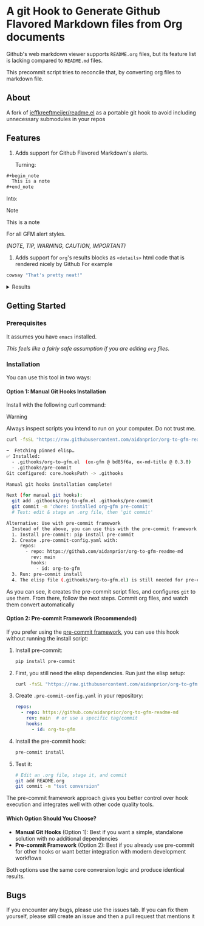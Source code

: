 
# A git Hook to Generate Github Flavored Markdown files from Org documents

Github's web markdown viewer supports `README.org` files, but its feature list is lacking compared to `README.md` files.

This precommit script tries to reconcile that, by converting org files to markdown file.


## About

A fork of [jeffkreeftmeijer/readme.el](https://github.com/jeffkreeftmeijer/readme.el) as a portable git hook to avoid including unnecessary submodules in your repos


## Features

1.  Adds support for <span class="underline">G</span>​ithub <span class="underline">F</span>​lavored <span class="underline">M</span>​arkdown's alerts.
    
    Turning:

```org
#+begin_note
  This is a note
#+end_note
```

Into:

> [!NOTE]
> This is a note

For all GFM alert styles.

*(NOTE, TIP, WARNING, CAUTION, IMPORTANT)*

1.  Adds support for `org`'s results blocks as `<details>` html code that is rendered nicely by Github For example

```sh
cowsay "That's pretty neat!"
```

<details>
<summary>Results</summary>

```
 _____________________
< That's pretty neat! >
 ---------------------
        \   ^__^
         \  (oo)\_______
            (__)\       )\/\
                ||----w |
                ||     ||
```
</details>


## Getting Started


### Prerequisites

It assumes you have `emacs` installed.

*This feels like a fairly safe assumption if you are editing `org` files.*


### Installation

You can use this tool in two ways:


#### Option 1: Manual Git Hooks Installation

Install with the following curl command:

> [!WARNING]
> Always inspect scripts you intend to run on your computer. Do not trust me.

```sh
curl -fsSL "https://raw.githubusercontent.com/aidanprior/org-to-gfm-readme-md/refs/heads/main/install.sh" | sh
```

```sh
➡️  Fetching pinned elisp…
✅ Installed:
  - .githooks/org-to-gfm.el  (ox-gfm @ bd85f6a, ox-md-title @ 0.3.0)
  - .githooks/pre-commit
Git configured: core.hooksPath -> .githooks

Manual git hooks installation complete!

Next (for manual git hooks):
  git add .githooks/org-to-gfm.el .githooks/pre-commit
  git commit -m 'chore: installed org→gfm pre-commit'
  # Test: edit & stage an .org file, then 'git commit'

Alternative: Use with pre-commit framework
  Instead of the above, you can use this with the pre-commit framework:
  1. Install pre-commit: pip install pre-commit
  2. Create .pre-commit-config.yaml with:
     repos:
       - repo: https://github.com/aidanprior/org-to-gfm-readme-md
         rev: main
         hooks:
           - id: org-to-gfm
  3. Run: pre-commit install
  4. The elisp file (.githooks/org-to-gfm.el) is still needed for pre-commit framework.

```

As you can see, it creates the pre-commit script files, and configures `git` to use them. From there, follow the next steps. Commit org files, and watch them convert automatically


#### Option 2: Pre-commit Framework (Recommended)

If you prefer using the [pre-commit framework](https://pre-commit.com/), you can use this hook without running the install script:

1. Install pre-commit:
   ```sh
   pip install pre-commit
   ```

2. First, you still need the elisp dependencies. Run just the elisp setup:
   ```sh
   curl -fsSL "https://raw.githubusercontent.com/aidanprior/org-to-gfm-readme-md/refs/heads/main/install.sh" | sh -s -- --elisp-only
   ```

3. Create `.pre-commit-config.yaml` in your repository:
   ```yaml
   repos:
     - repo: https://github.com/aidanprior/org-to-gfm-readme-md
       rev: main  # or use a specific tag/commit
       hooks:
         - id: org-to-gfm
   ```

4. Install the pre-commit hook:
   ```sh
   pre-commit install
   ```

5. Test it:
   ```sh
   # Edit an .org file, stage it, and commit
   git add README.org
   git commit -m "test conversion"
   ```

The pre-commit framework approach gives you better control over hook execution and integrates well with other code quality tools.


#### Which Option Should You Choose?

- **Manual Git Hooks** (Option 1): Best if you want a simple, standalone solution with no additional dependencies
- **Pre-commit Framework** (Option 2): Best if you already use pre-commit for other hooks or want better integration with modern development workflows

Both options use the same core conversion logic and produce identical results.


## Bugs

If you encounter any bugs, please use the issues tab. If you can fix them yourself, please still create an issue and then a pull request that mentions it
